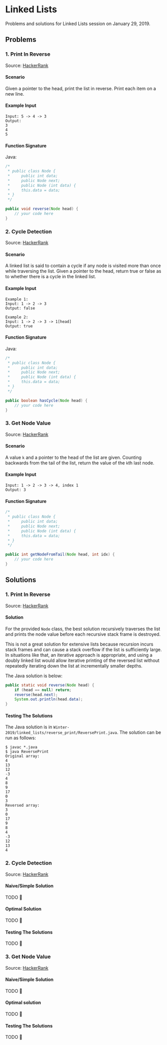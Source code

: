 # Linked Lists

Problems and solutions for Linked Lists session on January 29, 2019.

## Problems

### 1. Print In Reverse

Source: [HackerRank](https://www.hackerrank.com/challenges/print-the-elements-of-a-linked-list-in-reverse/problem)

#### Scenario

Given a pointer to the head, print the list in reverse. Print each item on a new line.

#### Example Input

```
Input: 5 -> 4 -> 3
Output:
3
4
5
```

#### Function Signature

Java:

```java
/*
 * public class Node {
 *     public int data;
 *     public Node next;
 *     public Node (int data) { 
 *     this.data = data; 
 * }
 */

public void reverse(Node head) {
    // your code here
}
```

### 2. Cycle Detection

Source: [HackerRank](https://www.hackerrank.com/challenges/detect-whether-a-linked-list-contains-a-cycle/forum)

#### Scenario

A linked list is said to contain a cycle if any node is visited more than once while traversing the list. Given a pointer to the head, return true or false as to whether there is a cycle in the linked list.

#### Example Input

```
Example 1:
Input: 1 -> 2 -> 3
Output: false
```

```
Example 2:
Input: 1 -> 2 -> 3 -> 1[head]
Output: true
```

#### Function Signature

Java:

```java
/*
 * public class Node {
 *     public int data;
 *     public Node next;
 *     public Node (int data) { 
 *     this.data = data; 
 * }
 */

public boolean hasCycle(Node head) {
    // your code here
}
```

### 3. Get Node Value

Source: [HackerRank](https://www.hackerrank.com/challenges/get-the-value-of-the-node-at-a-specific-position-from-the-tail/problem)

#### Scenario

A value `k` and a pointer to the head of the list are given. Counting backwards from the tail of the list, return the value of the `k`th last node.

#### Example Input

```
Input: 1 -> 2 -> 3 -> 4, index 1
Output: 3
```

#### Function Signature

```java
/*
 * public class Node {
 *     public int data;
 *     public Node next;
 *     public Node (int data) { 
 *     this.data = data; 
 * }
 */

public int getNodeFromTail(Node head, int idx) {
    // your code here
}
```

## Solutions

### 1. Print In Reverse

Source: [HackerRank](https://www.hackerrank.com/challenges/print-the-elements-of-a-linked-list-in-reverse/problem)

#### Solution

For the provided `Node` class, the best solution recursively traverses the list and prints the node value before each recursive stack frame is destroyed.

This is not a great solution for extensive lists because recursion incurs stack frames and can cause a stack overflow if the list is sufficiently large. In situations like that, an iterative approach is appropriate, and using a doubly linked list would allow iterative printing of the reversed list without repeatedly iterating down the list at incrementally smaller depths.

The Java solution is below:

```java
public static void reverse(Node head) {
    if (head == null) return;
    reverse(head.next);
    System.out.println(head.data);
}
```

#### Testing The Solutions

The Java solution is in `Winter-2019/linked_lists/reverse_print/ReversePrint.java`. The solution can be run as follows:

```console
$ javac *.java
$ java ReversePrint
Original array:
4
13
12
-3
4
8
9
17
0
3
Reversed array:
3
0
17
9
8
4
-3
12
13
4
```

### 2. Cycle Detection

Source: [HackerRank](https://www.hackerrank.com/challenges/detect-whether-a-linked-list-contains-a-cycle/forum)

#### Naive/Simple Solution

TODO :bug:

#### Optimal Solution

TODO :bug:

#### Testing The Solutions

TODO :bug:

### 3. Get Node Value

Source: [HackerRank](https://www.hackerrank.com/challenges/get-the-value-of-the-node-at-a-specific-position-from-the-tail/problem)

#### Naive/Simple Solution

TODO :bug:

#### Optimal solution

TODO :bug:

#### Testing The Solutions

TODO :bug:


